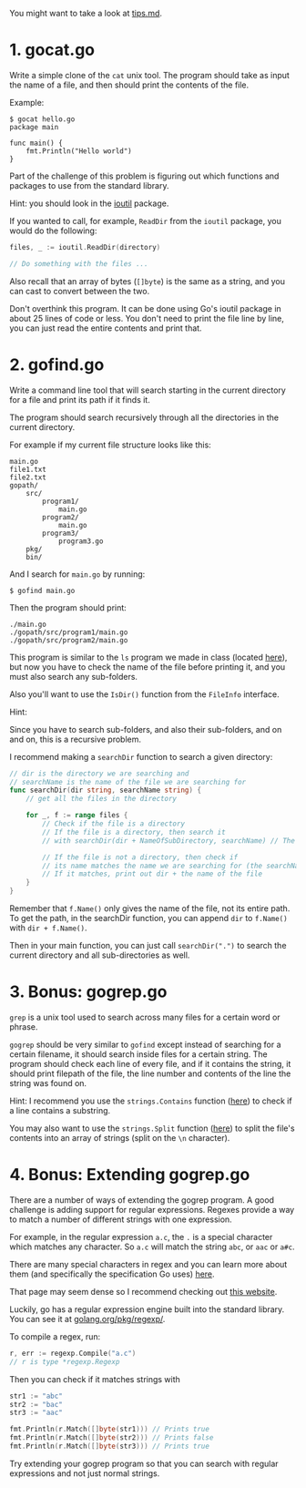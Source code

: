 You might want to take a look at [tips.md](notes/tips.md).

# 1. gocat.go

Write a simple clone of the `cat` unix tool. The program should take as input
the name of a file, and then should print the contents of the file.

Example:

```
$ gocat hello.go
package main

func main() {
    fmt.Println("Hello world")
}
```

Part of the challenge of this problem is figuring out which functions and packages
to use from the standard library.

Hint: you should look in the [ioutil](https://golang.org/pkg/io/ioutil/) package.

If you wanted to call, for example, `ReadDir` from the `ioutil` package, you
would do the following:

```go
files, _ := ioutil.ReadDir(directory)

// Do something with the files ...
```

Also recall that an array of bytes (`[]byte`) is the same as a string, and you
can cast to convert between the two.

Don't overthink this program. It can be done using Go's ioutil package in about
25 lines of code or less. You don't need to print the file line by line, you
can just read the entire contents and print that.

# 2. gofind.go

Write a command line tool that will search starting in the current directory 
for a file and print its path if it finds it.

The program should search recursively through all the directories in the current
directory.

For example if my current file structure looks like this:

```
main.go
file1.txt
file2.txt
gopath/
    src/
        program1/
            main.go
        program2/
            main.go
        program3/
            program3.go
    pkg/
    bin/
```

And I search for `main.go` by running:

```
$ gofind main.go
```

Then the program should print:

```
./main.go
./gopath/src/program1/main.go
./gopath/src/program2/main.go
```

This program is similar to the `ls` program we made in class (located [here](notes/ls.go)), but now you have
to check the name of the file before printing it, and you must also search
any sub-folders.

Also you'll want to use the `IsDir()` function from the `FileInfo` interface.

Hint:

Since you have to search sub-folders, and also their sub-folders, and on
and on, this is a recursive problem.

I recommend making a `searchDir` function to search a given directory:

```go
// dir is the directory we are searching and
// searchName is the name of the file we are searching for
func searchDir(dir string, searchName string) {
    // get all the files in the directory

    for _, f := range files {
        // Check if the file is a directory
        // If the file is a directory, then search it
        // with searchDir(dir + NameOfSubDirectory, searchName) // The searchName is still the same

        // If the file is not a directory, then check if
        // its name matches the name we are searching for (the searchName)
        // If it matches, print out dir + the name of the file
    }
}
```

Remember that `f.Name()` only gives the name of the file, not its entire path. To get the path,
in the searchDir function, you can append `dir` to `f.Name()` with `dir + f.Name()`.

Then in your main function, you can just call `searchDir(".")` to search the current
directory and all sub-directories as well.

# 3. Bonus: gogrep.go

`grep` is a unix tool used to search across many files for a certain word or phrase.

`gogrep` should be very similar to `gofind` except instead of searching for a certain
filename, it should search inside files for a certain string. The program should
check each line of every file, and if it contains the string, it should print filepath of the file, 
the line number and contents of the line the string was found on.

Hint: I recommend you use the `strings.Contains` function ([here](https://golang.org/pkg/strings/#Contains)) to check if a line contains a substring.

You may also want to use the `strings.Split` function ([here](https://golang.org/pkg/strings/#Split)) to split the file's contents into an array of strings (split on the `\n` character).

# 4. Bonus: Extending gogrep.go

There are a number of ways of extending the gogrep program. A good challenge is
adding support for regular expressions. Regexes provide a way to match a number
of different strings with one expression.

For example, in the regular expression `a.c`, the `.` is a special character
which matches any character. So `a.c` will match the string `abc`, or `aac` or
`a#c`.

There are many special characters in regex and you can learn more about them
(and specifically the specification Go uses) [here](https://github.com/google/re2/wiki/Syntax).

That page may seem dense so I recommend checking out [this website](https://regex-golang.appspot.com/assets/html/index.html).

Luckily, go has a regular expression engine built into the standard library.
You can see it at [golang.org/pkg/regexp/](https://golang.org/pkg/regexp/).

To compile a regex, run:

```go
r, err := regexp.Compile("a.c")
// r is type *regexp.Regexp
```

Then you can check if it matches strings with

```go
str1 := "abc"
str2 := "bac"
str3 := "aac"

fmt.Println(r.Match([]byte(str1))) // Prints true
fmt.Println(r.Match([]byte(str2))) // Prints false
fmt.Println(r.Match([]byte(str3))) // Prints true
```

Try extending your gogrep program so that you can search with regular expressions
and not just normal strings.
